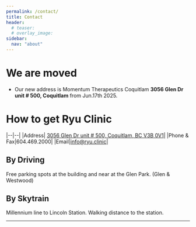 ```yaml
---
permalink: /contact/
title: Contact
header:
  # teaser:
  # overlay_image:
sidebar:
  nav: "about"
---
```

# We are moved

  - Our new address is Momentum Therapeutics Coquitlam **3056 Glen Dr unit # 500, Coquitlam** from Jun.17th 2025.
  
# How to get Ryu Clinic

|--|--|
|Address| [3056 Glen Dr unit # 500, Coquitlam, BC V3B 0V1](https://maps.app.goo.gl/MLsq6bt2DPxdcVpT8)|
|Phone & Fax|604.469.2000|
|Email|info@ryu.clinic|

## By Driving

Free parking spots at the building and near at the Glen Park. (Glen & Westwood)

## By Skytrain

Millennium line to Lincoln Station. Walking distance to the station.

---
